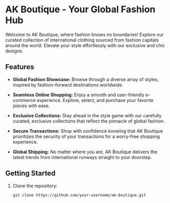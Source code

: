 # AK Boutique - Your Global Fashion Hub

Welcome to AK Boutique, where fashion knows no boundaries! Explore our curated collection of international clothing sourced from fashion capitals around the world. Elevate your style effortlessly with our exclusive and chic designs.

## Features

- **Global Fashion Showcase:** Browse through a diverse array of styles, inspired by fashion-forward destinations worldwide.
  
- **Seamless Online Shopping:** Enjoy a smooth and user-friendly e-commerce experience. Explore, select, and purchase your favorite pieces with ease.

- **Exclusive Collections:** Stay ahead in the style game with our carefully curated, exclusive collections that reflect the pinnacle of global fashion.

- **Secure Transactions:** Shop with confidence knowing that AK Boutique prioritizes the security of your transactions for a worry-free shopping experience.

- **Global Shipping:** No matter where you are, AK Boutique delivers the latest trends from international runways straight to your doorstep.

## Getting Started

1. Clone the repository:
   ```bash
   git clone https://github.com/your-username/ak-boutique.git
